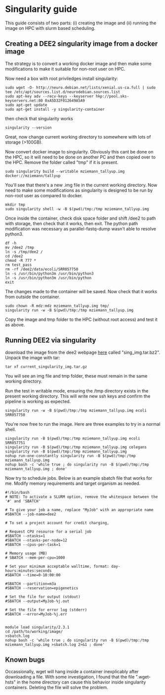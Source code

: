 # Singularity guide
This guide consists of two parts: (i) creating the image and (ii) running the image on HPC with slurm based scheduling.

## Creating a DEE2 singularity image from a docker image
The strategy is to convert a working docker image and then make some modifications to make it suitable for non-root user on HPC.

Now need a box with root priviledges install singularity:

```
sudo wget -O- http://neuro.debian.net/lists/xenial.us-ca.full | sudo tee /etc/apt/sources.list.d/neurodebian.sources.list
sudo apt-key adv --recv-keys --keyserver hkp://pool.sks-keyservers.net:80 0xA5D32F012649A5A9
sudo apt-get update
sudo apt-get install -y singularity-container
```
then check that singularity works
```
singularity --version
```

Great, now change current working directory to somewhere with lots of storage (>100GB).

Now convert docker image to singularity. Obviously this cant be done on the HPC, so it will need to be done on another PC and then copied over to the HPC. Remove the folder called "tmp" if it is present.

```
sudo singularity build --writable mziemann_tallyup.img docker://mziemann/tallyup
```
You'll see that there's a new .img file in the current working directory. Now need to make some modifications as singularity is designed to be run by non-root user as compared to docker.

```
mkdir tmp
sudo singularity shell -w -B $(pwd)/tmp:/tmp mziemann_tallyup.img
```

Once inside the container, check disk space folder and shift /dee2 to path with storage, then check that it works, then exit. The python path modification was necessary as parallel-fastq-dump wasn't able to resolve python3.

```
df -h
mv /dee2 /tmp
ln -s /tmp/dee2 /
cd /dee2
chmod -R 777 *
rm test_pass
rm -rf /dee2/data/ecoli/SRR057750
ln -s /usr/bin/python3m /usr/bin/python3
ln -s /usr/bin/python3m /usr/bin/python
exit
```

The changes made to the container will be saved. Now check that it works from outside the container. 
```
sudo chown -R mdz:mdz mziemann_tallyup.img tmp/
singularity run -w -B $(pwd)/tmp:/tmp mziemann_tallyup.img
```
Copy the image and tmp folder to the HPC (without root access) and test it as above.

## Running DEE2 via singularity
download the image from the dee2 webpage [here](http://dee2.io/images/) called "sing_img.tar.bz2". Unpack the image with tar: 
```
tar xf current_singularity_img.tar.gz
```
You will see an img file and tmp folder, these must remain in the same working directory.

Run the test in writable mode, ensuring the /tmp directory exists in the present working directory. This will write new ssh keys and confirm the pipeline is working as expected.
```
singularity run -w -B $(pwd)/tmp:/tmp mziemann_tallyup.img ecoli SRR057750
```

You're now free to run the image. Here are three examples to try in a normal shell.
```
singularity run -B $(pwd)/tmp:/tmp mziemann_tallyup.img ecoli SRR057751
singularity run -B $(pwd)/tmp:/tmp mziemann_tallyup.img celegans
singularity run -B $(pwd)/tmp:/tmp mziemann_tallyup.img
nohup run-one-constantly singularity run -B $(pwd)/tmp:/tmp mziemann_tallyup.img
nohup bash -c 'while true ; do singularity run -B $(pwd)/tmp:/tmp mziemann_tallyup.img ; done'
```

Now try to schedule jobs. Below is an example sbatch file that works for me. Modify memory requirements and target organism as needed.
```
#!/bin/bash
# NOTE: To activate a SLURM option, remove the whitespace between the '#' and 'SBATCH'

# To give your job a name, replace "MyJob" with an appropriate name
#SBATCH --job-name=dee2

# To set a project account for credit charging, 

# Request CPU resource for a serial job
#SBATCH --ntasks=1
#SBATCH --ntasks-per-node=12
#SBATCH --cpus-per-task=1

# Memory usage (MB)
# SBATCH --mem-per-cpu=1000

# Set your minimum acceptable walltime, format: day-hours:minutes:seconds
#SBATCH --time=0-10:00:00

#SBATCH --partition=m3a
#SBATCH --reservation=epigenetics

# Set the file for output (stdout)
#SBATCH --output=MyJob-%j.out

# Set the file for error log (stderr)
#SBATCH --error=MyJob-%j.err


module load singularity/2.3.1
cd /path/to/working/image/
>sbatch.log
nohup bash -c 'while true ; do singularity run -B $(pwd)/tmp:/tmp mziemann_tallyup.img >sbatch.log 2>&1 ; done'
```
## Known bugs
Occassionally, wget will hang inside a container inexplicably after downloading a file. With some investigation, I found that the file ".wget-hsts" in the home directory can cause this behavior inside singularity containers. Deleting the file will solve the problem.
